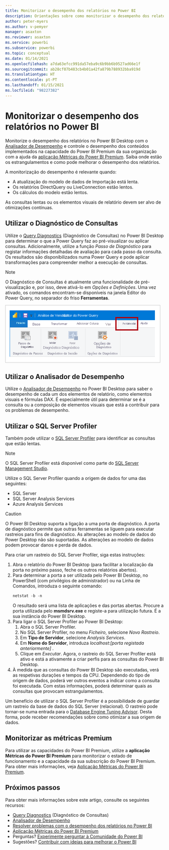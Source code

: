 ```yaml
---
title: Monitorizar o desempenho dos relatórios no Power BI
description: Orientações sobre como monitorizar o desempenho dos relatórios no Power BI.
author: peter-myers
ms.author: v-pemyer
manager: asaxton
ms.reviewer: asaxton
ms.service: powerbi
ms.subservice: powerbi
ms.topic: conceptual
ms.date: 01/14/2021
ms.openlocfilehash: a7da63efcc991da57eba9c6b9bb6b9527ad66e1f
ms.sourcegitcommit: ab28cf07b483cb4b01a42fa879b788932bba919d
ms.translationtype: HT
ms.contentlocale: pt-PT
ms.lasthandoff: 01/15/2021
ms.locfileid: "98227382"
---
```

# <a name="monitor-report-performance-in-power-bi"></a>Monitorizar o desempenho dos relatórios no Power BI

Monitorize o desempenho dos relatórios no Power BI Desktop com o [Analisador de Desempenho](../create-reports/desktop-performance-analyzer.md) e controle o desempenho dos conteúdos implementados na capacidade do Power BI Premium da sua organização com a ajuda da [aplicação Métricas do Power BI Premium](../admin/service-premium-metrics-app.md). Saiba onde estão os estrangulamentos e como pode melhorar o desempenho dos relatórios.

A monitorização do desempenho é relevante quando:

- A atualização do modelo de dados de Importação está lenta.
- Os relatórios DirectQuery ou LiveConnection estão lentos.
- Os cálculos do modelo estão lentos.

As consultas lentas ou os elementos visuais de relatório devem ser alvo de otimizações contínuas.

## <a name="use-query-diagnostics"></a>Utilizar o Diagnóstico de Consultas

Utilize o [Query Diagnostics](/power-query/QueryDiagnostics) (Diagnóstico de Consultas) no Power BI Desktop para determinar o que a Power Query faz ao pré-visualizar ou aplicar consultas. Adicionalmente, utilize a função _Passo de Diagnóstico_ para registar informações detalhadas de avaliação para cada passo da consulta. Os resultados são disponibilizados numa Power Query e pode aplicar transformações para compreender melhor a execução de consultas.

> [!NOTE]
> O Diagnóstico de Consultas é atualmente uma funcionalidade de pré-visualização e, por isso, deve ativá-lo em _Opções e Definições_. Uma vez ativado, os comandos encontram-se disponíveis na janela Editor do Power Query, no separador do friso **Ferramentas**.

![Captura de ecrã a mostrar o friso das Ferramentas do Editor do Power Query, com os comandos Passo de Diagnóstico, Iniciar Diagnóstico e Parar Diagnóstico.](media/monitor-report-performance/power-query-diagnotics.png)

## <a name="use-performance-analyzer"></a>Utilizar o Analisador de Desempenho

Utilize o [Analisador de Desempenho](../create-reports/desktop-performance-analyzer.md) no Power BI Desktop para saber o desempenho de cada um dos elementos de relatório, como elementos visuais e fórmulas DAX. É especialmente útil para determinar se é a consulta ou a composição de elementos visuais que está a contribuir para os problemas de desempenho.

## <a name="use-sql-server-profiler"></a>Utilizar o SQL Server Profiler

Também pode utilizar o [SQL Server Profiler](/sql/tools/sql-server-profiler/sql-server-profiler) para identificar as consultas que estão lentas.

> [!NOTE]
> O SQL Server Profiler está disponível como parte do [SQL Server Management Studio](/sql/ssms/download-sql-server-management-studio-ssms).

Utilize o SQL Server Profiler quando a origem de dados for uma das seguintes:

- SQL Server
- SQL Server Analysis Services
- Azure Analysis Services

> [!CAUTION]
> O Power BI Desktop suporta a ligação a uma porta de diagnóstico. A porta de diagnóstico permite que outras ferramentas se liguem para executar rastreios para fins de diagnóstico. As alterações ao modelo de dados do Power Desktop não são suportadas. As alterações ao modelo de dados podem provocar danos e perda de dados.

Para criar um rastreio do SQL Server Profiler, siga estas instruções:

1. Abra o relatório do Power BI Desktop (para facilitar a localização da porta no próximo passo, feche os outros relatórios abertos).
1. Para determinar a porta a ser utilizada pelo Power BI Desktop, no PowerShell (com privilégios de administrador) ou na Linha de Comandos, introduza o seguinte comando:
    ```powershell
    netstat -b -n
    ```
    O resultado será uma lista de aplicações e das portas abertas. Procure a porta utilizada pelo **msmdsrv.exe** e registe-a para utilização futura. É a sua instância do Power BI Desktop.
1. Para ligar o SQL Server Profiler ao Power BI Desktop:
    1. Abra o SQL Server Profiler.
    1. No SQL Server Profiler, no menu _Ficheiro_, selecione _Novo Rastreio_.
    1. Em **Tipo de Servidor**, selecione _Analysis Services_.
    1. Em **Nome do Servidor**, introduza _localhost:[porta registada anteriormente]_ .
    1. Clique em _Executar_. Agora, o rastreio do SQL Server Profiler está ativo e está a ativamente a criar perfis para as consultas do Power BI Desktop.
1. À medida que as consultas do Power BI Desktop são executadas, verá as respetivas durações e tempos da CPU. Dependendo do tipo de origem de dados, poderá ver outros eventos a indicar como a consulta foi executada. Com estas informações, poderá determinar quais as consultas que provocam estrangulamentos.

Um benefício de utilizar o SQL Server Profiler é a possibilidade de guardar um rastreio da base de dados do SQL Server (relacional). O rastreio pode tornar-se numa entrada para o [Database Engine Tuning Advisor](/sql/relational-databases/performance/start-and-use-the-database-engine-tuning-advisor). Desta forma, pode receber recomendações sobre como otimizar a sua origem de dados.

## <a name="monitor-premium-metrics"></a>Monitorizar as métricas Premium

Para utilizar as capacidades do Power BI Premium, utilize a **aplicação Métricas do Power BI Premium** para monitorizar o estado de funcionamento e a capacidade da sua subscrição do Power BI Premium. Para obter mais informações, veja [Aplicação Métricas do Power BI Premium](../admin/service-premium-metrics-app.md).

## <a name="next-steps"></a>Próximos passos

Para obter mais informações sobre este artigo, consulte os seguintes recursos:

- [Query Diagnostics](/power-query/QueryDiagnostics) (Diagnóstico de Consultas)
- [Analisador de Desempenho](../create-reports/desktop-performance-analyzer.md)
- [Resolver problemas com o desempenho dos relatórios no Power BI](report-performance-troubleshoot.md)
- [Aplicação Métricas do Power BI Premium](../admin/service-premium-metrics-app.md)
- Perguntas? [Experimente perguntar à Comunidade do Power BI](https://community.powerbi.com/)
- Sugestões? [Contribuir com ideias para melhorar o Power BI](https://ideas.powerbi.com/)
